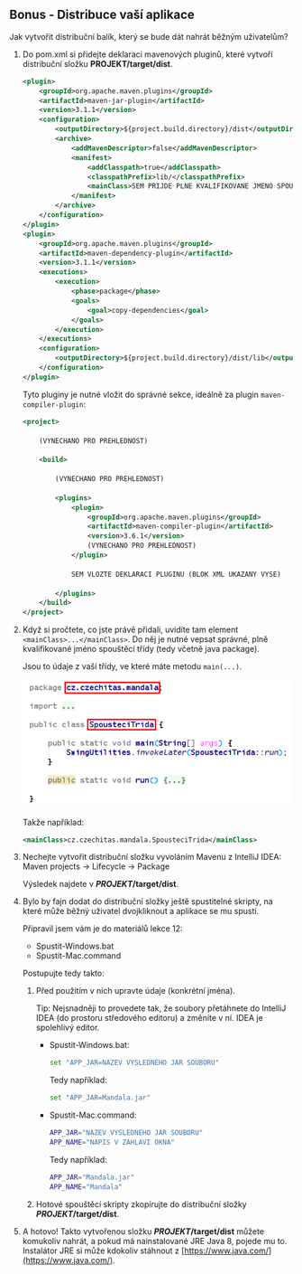 Bonus - Distribuce vaší aplikace
--------------------------------


Jak vytvořit distribuční balík, který se bude dát nahrát
běžným uživatelům?

1.  Do pom.xml si přidejte deklaraci mavenových pluginů,
    které vytvoří distribuční složku **PROJEKT/target/dist**.
    ~~~~xml
    <plugin>
        <groupId>org.apache.maven.plugins</groupId>
        <artifactId>maven-jar-plugin</artifactId>
        <version>3.1.1</version>
        <configuration>
            <outputDirectory>${project.build.directory}/dist</outputDirectory>
            <archive>
                <addMavenDescriptor>false</addMavenDescriptor>
                <manifest>
                    <addClasspath>true</addClasspath>
                    <classpathPrefix>lib/</classpathPrefix>
                    <mainClass>SEM PRIJDE PLNE KVALIFIKOVANE JMENO SPOUSTECI TRIDY</mainClass>
                </manifest>
            </archive>
        </configuration>
    </plugin>
    <plugin>
        <groupId>org.apache.maven.plugins</groupId>
        <artifactId>maven-dependency-plugin</artifactId>
        <version>3.1.1</version>
        <executions>
            <execution>
                <phase>package</phase>
                <goals>
                    <goal>copy-dependencies</goal>
                </goals>
            </execution>
        </executions>
        <configuration>
            <outputDirectory>${project.build.directory}/dist/lib</outputDirectory>
        </configuration>
    </plugin>
    ~~~~

    Tyto pluginy je nutné vložit do správné sekce, ideálně za plugin `maven-compiler-plugin`:
    ~~~~xml
    <project>

        (VYNECHANO PRO PREHLEDNOST)
        
        <build>

            (VYNECHANO PRO PREHLEDNOST)

            <plugins>
                <plugin>
                    <groupId>org.apache.maven.plugins</groupId>
                    <artifactId>maven-compiler-plugin</artifactId>
                    <version>3.6.1</version>
                    (VYNECHANO PRO PREHLEDNOST)
                </plugin>
                
                SEM VLOZTE DEKLARACI PLUGINU (BLOK XML UKAZANY VYSE)
                
            </plugins>
        </build>
    </project>        
    ~~~~


2.  Když si pročtete, co jste právě přidali, uvidíte tam element `<mainClass>...</mainClass>`.
    Do něj je nutné vepsat správné, plně kvalifikované jméno spouštěcí třídy (tedy včetně java package).

    Jsou to údaje z vaší třídy, ve které máte metodu `main(...)`.
    
    ![](img/fqn-classname.png)
    
    Takže například:
    ~~~~xml
    <mainClass>cz.czechitas.mandala.SpousteciTrida</mainClass>
    ~~~~


3.  Nechejte vytvořit distribuční složku vyvoláním Mavenu z IntelliJ IDEA:
    Maven projects -> Lifecycle -> Package
    
    Výsledek najdete v ***PROJEKT*/target/dist**.


4.  Bylo by fajn dodat do distribuční složky ještě spustitelné skripty,
    na které může běžný uživatel dvojkliknout a aplikace se mu spustí.
    
    Připravil jsem vám je do materiálů lekce 12:
    - Spustit-Windows.bat
    - Spustit-Mac.command

    Postupujte tedy takto:
    
    1.  Před použitím v nich upravte údaje (konkrétní jména). 
        
        Tip: Nejsnadněji to provedete tak, že soubory přetáhnete do IntelliJ IDEA
        (do prostoru středového editoru) a změníte v ní. IDEA je spolehlivý editor.

        -   Spustit-Windows.bat:
            ~~~~bash
            set "APP_JAR=NAZEV VYSLEDNEHO JAR SOUBORU"
            ~~~~
            
            Tedy například:
            ~~~~bash
            set "APP_JAR=Mandala.jar"
            ~~~~
        
        -   Spustit-Mac.command:
            ~~~~bash
            APP_JAR="NAZEV VYSLEDNEHO JAR SOUBORU"
            APP_NAME="NAPIS V ZAHLAVI OKNA"
            ~~~~
            
            Tedy například:
            ~~~~bash
            APP_JAR="Mandala.jar"
            APP_NAME="Mandala"
            ~~~~

    2.  Hotové spouštěcí skripty zkopírujte do distribuční složky ***PROJEKT*/target/dist**.
    
5.  A hotovo! Takto vytvořenou složku ***PROJEKT*/target/dist** můžete komukoliv nahrát,
    a pokud má nainstalované JRE Java 8, pojede mu to. Instalátor JRE si může kdokoliv
    stáhnout z [https://www.java.com/](https://www.java.com/).

